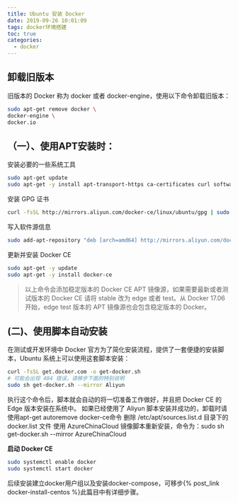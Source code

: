 ```yaml
---
title: Ubuntu 安装 Docker
date: 2019-09-26 10:01:09
tags: docker环境搭建
toc: true
categories: 
  - docker
---
```

## 卸载旧版本
旧版本的 Docker 称为 docker 或者 docker-engine，使用以下命令卸载旧版本：
```bash
sudo apt-get remove docker \
docker-engine \
docker.io
```
<!--more-->
## （一）、使用APT安装时：
安装必要的一些系统工具
```bash
sudo apt-get update
sudo apt-get -y install apt-transport-https ca-certificates curl software-properties-common
```
安装 GPG 证书
```bash
curl -fsSL http://mirrors.aliyun.com/docker-ce/linux/ubuntu/gpg | sudo apt-key add -
```
写入软件源信息
```bash
sudo add-apt-repository "deb [arch=amd64] http://mirrors.aliyun.com/docker-ce/linux/ubuntu $(lsb_release -cs) stable"
```
更新并安装 Docker CE
```bash
sudo apt-get -y update
sudo apt-get -y install docker-ce
```
> 以上命令会添加稳定版本的 Docker CE APT 镜像源，如果需要最新或者测试版本的 Docker CE 请将 stable 改为 edge 或者 test。从 Docker 17.06 开始，edge test 版本的 APT 镜像源也会包含稳定版本的 Docker。

## (二)、使用脚本自动安装
在测试或开发环境中 Docker 官方为了简化安装流程，提供了一套便捷的安装脚本，Ubuntu 系统上可以使用这套脚本安装：
```bash
curl -fsSL get.docker.com -o get-docker.sh
# 可能会出现 404 错误，请移步下面的特别说明
sudo sh get-docker.sh --mirror Aliyun
```
执行这个命令后，脚本就会自动的将一切准备工作做好，并且把 Docker CE 的 Edge 版本安装在系统中。
如果已经使用了 Aliyun 脚本安装并成功的，卸载时请使用apt-get autoremove docker-ce命令
删除 /etc/apt/sources.list.d 目录下的 docker.list 文件
使用 AzureChinaCloud 镜像脚本重新安装，命令为：sudo sh get-docker.sh --mirror AzureChinaCloud

**启动 Docker CE**
```bash
sudo systemctl enable docker
sudo systemctl start docker
```
后续安装建立docker用户组以及安装docker-compose，可移步{% post_link docker-install-centos %}此篇目中有详细步骤。



